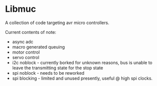 # Libmuc #
A collection of code targeting avr micro controllers.

Current contents of note:
 * async adc
 * macro generated queuing
 * motor control
 * servo control
 * i2c noblock - currently borked for unknown reasons, bus is unable
   to leave the transmitting state for the stop state
 * spi noblock - needs to be reworked 
 * spi blocking - limited and unused presently, useful @ high spi clocks.
